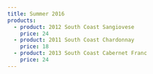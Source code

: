 ```yaml
---
title: Summer 2016
products:
  - product: 2012 South Coast Sangiovese
    price: 24
  - product: 2011 South Coast Chardonnay
    price: 18
  - product: 2013 South Coast Cabernet Franc
    price: 24
---
```



